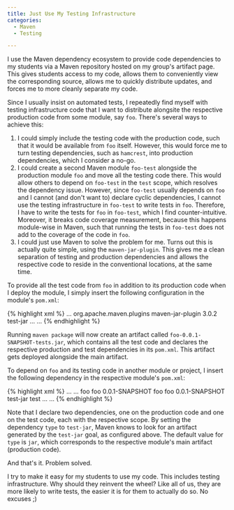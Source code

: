 ```yaml
---
title: Just Use My Testing Infrastructure
categories:
  - Maven
  - Testing

---
```


I use the Maven dependency ecosystem to provide code dependencies to my students via a Maven repository hosted on my group's artifact page. This gives students access to my code, allows them to conveniently view the corresponding source, allows me to quickly distribute updates, and forces me to more cleanly separate my code.

Since I usually insist on automated tests, I repeatedly find myself with testing infrastructure code that I want to distribute alongsite the respective production code from some module, say `foo`. There's several ways to achieve this:

1. I could simply include the testing code with the production code, such that it would be available from `foo` itself. However, this would force me to turn testing dependencies, such as `hamcrest`, into production dependencies, which I consider a no-go.
2. I could create a second Maven module `foo-test` alongside the production module `foo` and move all the testing code there. This would allow others to depend on `foo-test` in the `test` scope, which resolves the dependency issue. However, since `foo-test` usually depends on `foo` and I cannot (and don't want to) declare cyclic dependencies, I cannot use the testing infrastructure in `foo-test` to write tests in `foo`. Therefore, I have to write the tests for `foo` in `foo-test`, which I find counter-intuitive. Moreover, it breaks code coverage measurement, because this happens module-wise in Maven, such that running the tests in `foo-test` does not add to the coverage of the code in `foo`.
3. I could just use Maven to solve the problem for me. Turns out this is actually quite simple, using the `maven-jar-plugin`. This gives me a clean separation of testing and production dependencies and allows the respective code to reside in the conventional locations, at the same time.

To provide all the test code from `foo` in addition to its production code when I deploy the module, I simply insert the following configuration in the module's `pom.xml`:

{% highlight xml %}
<project>
  ...
  <build>
    <plugins>
      <plugin>
        <groupId>org.apache.maven.plugins</groupId>
        <artifactId>maven-jar-plugin</artifactId>
        <!-- Change to the version that fits your environment! -->
        <version>3.0.2</version>
        <executions>
          <execution>
            <goals>
              <!-- Deploy test code as a separate artifact. -->
              <goal>test-jar</goal>
            </goals>
          </execution>
        </executions>
      </plugin>
      ...
    </plugins>
    ...
  </build>
</project>
{% endhighlight %}

Running `maven package` will now create an artifact called `foo-0.0.1-SNAPSHOT-tests.jar`, which contains all the test code and declares the respective production and test dependencies in its `pom.xml`. This artifact gets deployed alongside the main artifact.

To depend on `foo` and its testing code in another module or project, I insert the following dependency in the respective module's `pom.xml`:

{% highlight xml %}
<project>
  ...
  <dependencies>
    ...
    <dependency>
      <groupId>foo</groupId>
      <artifactId>foo</artifactId>
      <version>0.0.1-SNAPSHOT</version>
    </dependency>
    <dependency>
      <groupId>foo</groupId>
      <artifactId>foo</artifactId>
      <version>0.0.1-SNAPSHOT</version>
      <type>test-jar</type>
      <scope>test</scope>
    </dependency>
    ...
  </dependencies>
  ...
</project>
{% endhighlight %}

Note that I declare two dependencies, one on the production code and one on the test code, each with the respective scope. By setting the dependency `type` to `test-jar`, Maven knows to look for an artifact generated by the `test-jar` goal, as configured above. The default value for `type` is `jar`, which corresponds to the respective module's main artifact (production code).

And that's it. Problem solved.

I try to make it easy for my students to use my code. This includes testing infrastructure. Why should they reinvent the wheel? Like all of us, they are more likely to write tests, the easier it is for them to actually do so. No excuses ;)
